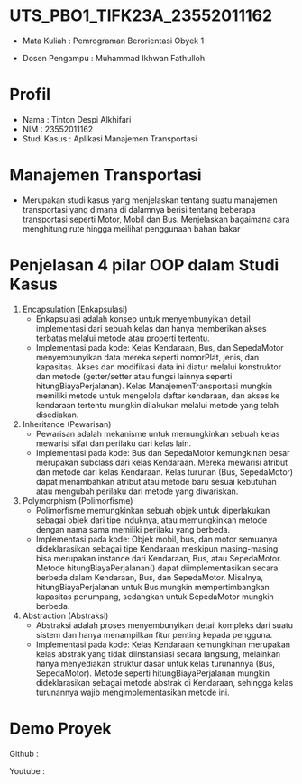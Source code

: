 # UTS_PBO1_TIFK23A_23552011162 
  * Mata Kuliah    : Pemrograman Berorientasi Obyek 1

  * Dosen Pengampu : Muhammad Ikhwan Fathulloh
# Profil
  * Nama        : Tinton Despi Alkhifari
  * NIM         : 23552011162
  * Studi Kasus : Aplikasi Manajemen Transportasi
# Manajemen Transportasi
  * Merupakan studi kasus yang menjelaskan tentang suatu manajemen transportasi yang dimana di dalamnya berisi tentang beberapa transportasi seperti Motor, Mobil dan Bus. Menjelaskan bagaimana cara menghitung rute hingga meilihat penggunaan bahan bakar
# Penjelasan 4 pilar OOP dalam Studi Kasus
1. Encapsulation (Enkapsulasi)
    * Enkapsulasi adalah konsep untuk menyembunyikan detail implementasi dari sebuah kelas dan hanya memberikan akses terbatas melalui metode atau properti tertentu.
    * Implementasi pada kode:
Kelas Kendaraan, Bus, dan SepedaMotor menyembunyikan data mereka seperti nomorPlat, jenis, dan kapasitas. Akses dan modifikasi data ini diatur melalui konstruktor dan metode (getter/setter atau fungsi lainnya seperti hitungBiayaPerjalanan).
Kelas ManajemenTransportasi mungkin memiliki metode untuk mengelola daftar kendaraan, dan akses ke kendaraan tertentu mungkin dilakukan melalui metode yang telah disediakan.
2. Inheritance (Pewarisan)
   * Pewarisan adalah mekanisme untuk memungkinkan sebuah kelas mewarisi sifat dan perilaku dari kelas lain.
   * Implementasi pada kode:
Bus dan SepedaMotor kemungkinan besar merupakan subclass dari kelas Kendaraan. Mereka mewarisi atribut dan metode dari kelas Kendaraan.
Kelas turunan (Bus, SepedaMotor) dapat menambahkan atribut atau metode baru sesuai kebutuhan atau mengubah perilaku dari metode yang diwariskan.
3. Polymorphism (Polimorfisme)
   * Polimorfisme memungkinkan sebuah objek untuk diperlakukan sebagai objek dari tipe induknya, atau memungkinkan metode dengan nama sama memiliki perilaku yang berbeda.
   * Implementasi pada kode:
Objek mobil, bus, dan motor semuanya dideklarasikan sebagai tipe Kendaraan meskipun masing-masing bisa merupakan instance dari Kendaraan, Bus, atau SepedaMotor.
Metode hitungBiayaPerjalanan() dapat diimplementasikan secara berbeda dalam Kendaraan, Bus, dan SepedaMotor. Misalnya, hitungBiayaPerjalanan untuk Bus mungkin mempertimbangkan kapasitas penumpang, sedangkan untuk SepedaMotor mungkin berbeda.
4. Abstraction (Abstraksi)
   * Abstraksi adalah proses menyembunyikan detail kompleks dari suatu sistem dan hanya menampilkan fitur penting kepada pengguna.
   * Implementasi pada kode:
Kelas Kendaraan kemungkinan merupakan kelas abstrak yang tidak diinstansiasi secara langsung, melainkan hanya menyediakan struktur dasar untuk kelas turunannya (Bus, SepedaMotor).
Metode seperti hitungBiayaPerjalanan mungkin dideklarasikan sebagai metode abstrak di Kendaraan, sehingga kelas turunannya wajib mengimplementasikan metode ini.
# Demo Proyek
Github :

Youtube :
  

